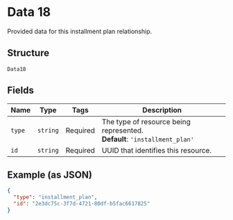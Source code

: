 
# Data 18

Provided data for this installment plan relationship.

## Structure

`Data18`

## Fields

| Name | Type | Tags | Description |
|  --- | --- | --- | --- |
| `type` | `string` | Required | The type of resource being represented.<br>**Default**: `'installment_plan'` |
| `id` | `string` | Required | UUID that identifies this resource. |

## Example (as JSON)

```json
{
  "type": "installment_plan",
  "id": "2e3dc75c-3f7d-4721-80df-b5fac6617825"
}
```

